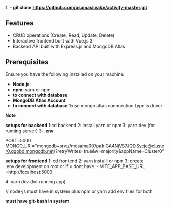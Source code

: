 1: - **git clone https://github.com/osamasilvake/activity-master.git**

## **Features**

- CRUD operations (Create, Read, Update, Delete)
- Interactive frontend built with Vue.js 3.
- Backend API built with Express.js and MongoDB Atlas

## **Prerequisites**

Ensure you have the following installed on your machine:

- **Node.js**:
- **npm**: yarn or npm
- **to connect with database**
- **MongoDB Atlas Account**
- **to connect with database**
  1:use mongo atlas connnection type is driver

**Note**

**setups for backend**
1:cd backend
2: install yarn or npm
3: yarn dev (for running server)
3: **.env**

PORT=5000
MONGO_URI="mongodb+srv://mosama007pak:GA4NjVS7JQDSycje@cluster0.ggobd.mongodb.net/?retryWrites=true&w=majority&appName=Cluster0"

**setups for frontend**
1: cd frontend
2: yarn installl or npm
3: create .env.development on root or if u dont have :- VITE_APP_BASE_URL =http://localhost:5000

4: yarn dev (for running app)

// node-js must have in system plus npm or yarn
add env files for both

**must have git-bash in system**
